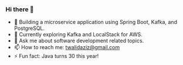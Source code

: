 ### Hi there 👋

- 🔭 Building a microservice application using Spring Boot, Kafka, and PostgreSQL.
- 🌱 Currently exploring Kafka and LocalStack for AWS.
- 💬 Ask me about software development related topics.
- 📫 How to reach me: twalidaziz@gmail.com
- ⚡ Fun fact: Java turns 30 this year!
